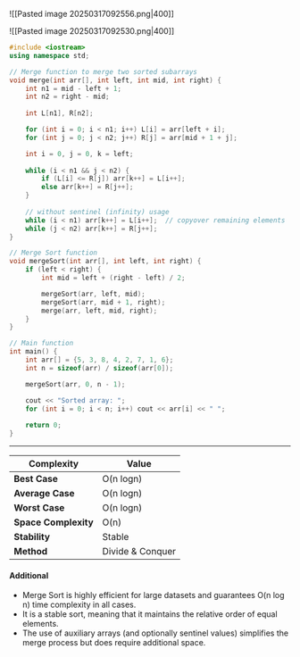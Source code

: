 ![[Pasted image 20250317092556.png|400]]

![[Pasted image 20250317092530.png|400]]  


```cpp
#include <iostream>
using namespace std;

// Merge function to merge two sorted subarrays
void merge(int arr[], int left, int mid, int right) {
    int n1 = mid - left + 1;
    int n2 = right - mid;
    
    int L[n1], R[n2];

    for (int i = 0; i < n1; i++) L[i] = arr[left + i];
    for (int j = 0; j < n2; j++) R[j] = arr[mid + 1 + j];

    int i = 0, j = 0, k = left;
	
    while (i < n1 && j < n2) {
        if (L[i] <= R[j]) arr[k++] = L[i++];
        else arr[k++] = R[j++];
    }
    
	// without sentinel (infinity) usage
    while (i < n1) arr[k++] = L[i++];  // copyover remaining elements
    while (j < n2) arr[k++] = R[j++];
}

// Merge Sort function
void mergeSort(int arr[], int left, int right) {
    if (left < right) {
        int mid = left + (right - left) / 2;

        mergeSort(arr, left, mid);
        mergeSort(arr, mid + 1, right);
        merge(arr, left, mid, right);
    }
}

// Main function
int main() {
    int arr[] = {5, 3, 8, 4, 2, 7, 1, 6};
    int n = sizeof(arr) / sizeof(arr[0]);

    mergeSort(arr, 0, n - 1);

    cout << "Sorted array: ";
    for (int i = 0; i < n; i++) cout << arr[i] << " ";
    
    return 0;
}
```


---

| Complexity           | Value            |
| -------------------- | ---------------- |
| **Best Case**        | O(n logn)        |
| **Average Case**     | O(n logn)        |
| **Worst Case**       | O(n logn)        |
| **Space Complexity** | O(n)             |
| **Stability**        | Stable           |
| **Method**           | Divide & Conquer |

#### Additional
- Merge Sort is highly efficient for large datasets and guarantees O(n log n) time complexity in all cases.
- It is a stable sort, meaning that it maintains the relative order of equal elements.
- The use of auxiliary arrays (and optionally sentinel values) simplifies the merge process but does require additional space.


